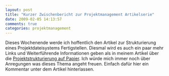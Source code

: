 ```yaml
---
layout: post
title: "Kurzer Zwischenbericht zur Projektmanagement Artikelserie"
date: 2009-02-05 14:13:57
comments: true
categories: projektmanagement
---
```


Dieses Wochenende werde ich hoffentlich den Artikel zur Strukturierung eines Projektdateisystems Fertigstellen. Diesmal wird es auch ein paar mehr Links und 
Weiterführende Informationen geben als in meinem Artikel über die [Projektstrukturierung auf Papier](/blog/2009/01/29/die-ideenliste).
Ich würde mich immer noch über Anregungen was dieses Thema angeht freuen.
Einfach dafür hier ein Kommentar unter dem Artikel hinterlassen.

